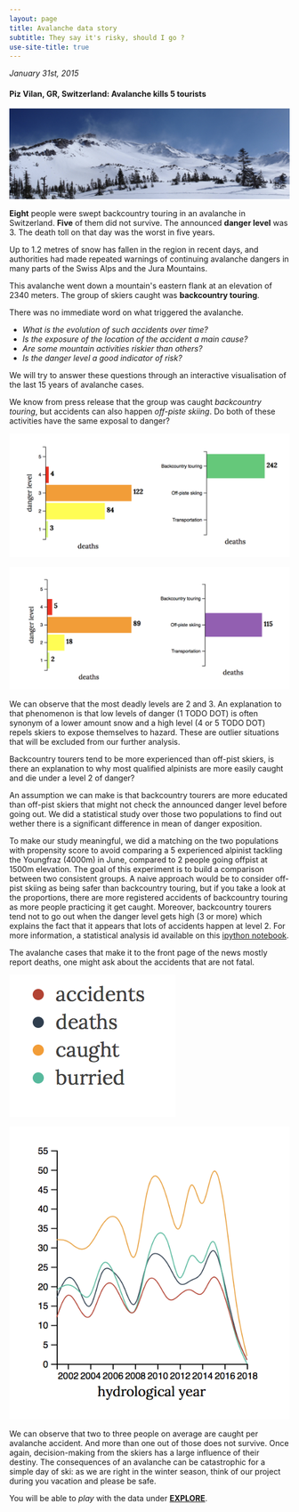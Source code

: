 ```yaml
---
layout: page
title: Avalanche data story
subtitle: They say it's risky, should I go ?
use-site-title: true
---
```


 *January 31st, 2015*

#### Piz Vilan, GR, Switzerland: Avalanche kills 5 tourists

![image](../img/images_data_story/avalanche.png)

**Eight** people were swept backcountry touring in an avalanche in Switzerland. **Five** of them did not survive. The announced **danger level** was 3. The death toll on that day was the worst in five years. 

Up to 1.2 metres of snow has fallen in the region in recent days, and authorities had made repeated warnings of continuing avalanche dangers in many parts of the Swiss Alps and the Jura Mountains.

This avalanche went down a mountain's eastern flank at an elevation of 2340 meters. The group of skiers caught was **backcountry touring**. 

There was no immediate word on what triggered the avalanche. 

- *What is the evolution of such accidents over time?*
- *Is the exposure of the location of the accident a main cause?*
- *Are some mountain activities riskier than others?*
- *Is the danger level a good indicator of risk?*

We will try to answer these questions through an interactive visualisation of the last 15 years of avalanche cases.

We know from press release that the group was caught *backcountry touring*, but accidents can also happen *off-piste skiing*. Do both of these activities have the same exposal to danger?

![image](../img/images_data_story/backcountry.gif)

![image](../img/images_data_story/off-piste_skiing.gif)

We can observe that the most deadly levels are 2 and 3. An explanation to that phenomenon is that low levels of danger (1 TODO DOT) is often synonym of a lower amount snow and a high level (4 or 5 TODO DOT) repels skiers to expose themselves to hazard. These are outlier situations that will be excluded from our further analysis.

Backcountry tourers tend to be more experienced than off-pist skiers, is there an explanation to why most qualified alpinists are more easily caught and die under a level 2 of danger?

An assumption we can make is that backcountry tourers are more educated than off-pist skiers that might not check the announced danger level before going out. We did a statistical study over those two populations to find out wether there is a significant difference in mean of danger exposition.

To make our study meaningful, we did a matching on the two populations with propensity score to avoid comparing a 5 experienced alpinist tackling the Youngfraz (4000m) in June, compared to 2 people going offpist at 1500m elevation. The goal of this experiment is to build a comparison between two consistent groups. A naive approach would be to consider off-pist skiing as being safer than backcountry touring, but if you take a look at the proportions, there are more registered accidents of backcountry touring as more people practicing it get caught. Moreover, backcountry tourers tend not to go out when the danger level gets high (3 or more) which explains the fact that it appears that lots of accidents happen at level 2. For more information, a statistical analysis id available on this [ipython notebook](https://nbviewer.jupyter.org/github/swiss-avalanches/swiss-avalanches.github.io/blob/master/notebooks/data_story.ipynb).

The avalanche cases that make it to the front page of the news mostly report deaths, one might ask about the accidents that are not fatal. 



![image](../img/images_data_story/legend.gif)

![image](../img/images_data_story/survival_rates.gif)





We can observe that two to three people on average are caught per avalanche accident. And more than one out of those does not survive. Once again, decision-making from the skiers has a large influence of their destiny. The consequences of an avalanche can be catastrophic for a simple day of ski: as we are right in the winter season, think of our project during you vacation and please be safe.

You will be able to *play* with the data under [**EXPLORE**](../explore/).



